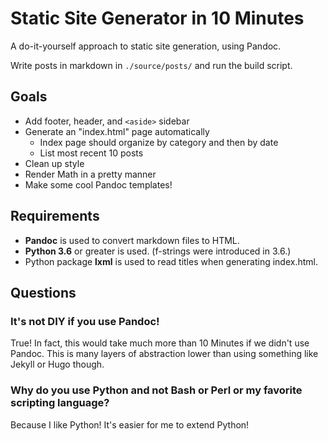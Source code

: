 # Static Site Generator in 10 Minutes

A do-it-yourself approach to static site generation, using Pandoc.

Write posts in markdown in `./source/posts/` and run the build script.

## Goals

 * Add footer, header, and `<aside>` sidebar
 * Generate an "index.html" page automatically
    * Index page should organize by category and then by date
    * List most recent 10 posts
 * Clean up style
 * Render Math in a pretty manner
 * Make some cool Pandoc templates!

## Requirements

 * **Pandoc** is used to convert markdown files to HTML.
 * **Python 3.6** or greater is used. (f-strings were introduced in 3.6.)
 * Python package **lxml** is used to read titles when generating index.html.

## Questions

### It's not DIY if you use Pandoc!

True! In fact, this would take much more than 10 Minutes if we didn't use Pandoc. This is many layers of abstraction lower than using something like Jekyll or Hugo though.

### Why do you use Python and not Bash or Perl or my favorite scripting language?

Because I like Python! It's easier for me to extend Python!
